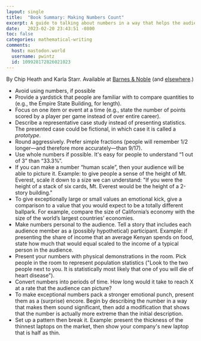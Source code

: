 ```yaml
---
layout: single
title:  "Book Summary: Making Numbers Count"
excerpt: A guide to talking about numbers in a way that helps the audience remember and understand them.
date:   2023-02-20 23:43:51 -0800
toc: false
categories: mathematical-writing
comments:
  host: mastodon.world
  username: pwintz
  id: 109928172826021023 
---
```

By Chip Heath and Karla Starr.
Available at [Barnes & Noble](https://www.barnesandnoble.com/w/making-numbers-count-chip-heath/1139505135?ean=9781982165444&st=AFF&2sid=Simon%20&%20Schuster_7567305_NA&sourceId=AFFSimon%20&%20Schuster) (and [elsewhere](https://www.simonandschuster.com/books/Making-Numbers-Count/Chip-Heath/9781982165444).) 

- Avoid using numbers, if possible
- Provide a yardstick that people are familiar with to compare quantities to (e.g., the Empire State Building, for length).
- Focus on one item or event at a time (e.g., state the number of points scored by a player per game instead of over entire career). 
- Describe a representative case study instead of presenting statistics. The presented case could be fictional, in which case it is called a _prototype_.
- Round aggressively. Prefer simple fractions (people will remember 1/2 longer—and therefore more accurately—than 9/17).
- Use whole numbers if possible. It's easy for people to understand “1 out of 3” than “33.3%”. 
- If you can make a number “human scale”, then your audience will be able to picture it. Example: to give people a sense of the height of Mt. Everest, scale it down to a size we can understand: "If you were the height of a stack of six cards, Mt. Everest would be the height of a 2-story building."
- To give exceptionally large or small values an emotional kick, give a comparison to a value that you would expect to be a totally different ballpark. For example, compare the size of California’s economy with the size of the world’s largest countries’ economies.
- Make numbers personal to the audience. Tell a story that includes each audience member as a (possibly hypothetical) participant. Example: if presenting the share of income that an average Kenyan spends on food, state how much that would equal scaled to the income of a typical person in the audience.
- Present your numbers with physical demonstrations in the room. Pick people in the room to represent population statistics ("Look to the two people next to you. It is statistically most likely that one of you will die of heart disease").
- Convert numbers into periods of time. How long would it take to reach X at a rate that the audience can picture?
- To make exceptional numbers pack a stronger emotional punch, present them as a (surprise) encore. Begin by describing the number in a way that makes them sound significant, then add a modification that shows that the number is actually more extreme than the initial description.
- Set up a pattern then break it. Example: present the thickness of the thinnest laptops on the market, then show your company's new laptop that is half as thin. 